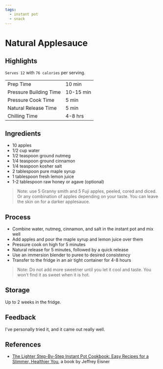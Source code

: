 ```yaml
---
tags:
  - instant pot
  - snack
---
```


# Natural Applesauce

## Highlights

`Serves 12` with `76 calories` per serving.

| | |
|----|-----|
| Prep Time               | 10 min    |
| Pressure Building Time  | 10-15 min |
| Pressure Cook Time      | 5 min     |
| Natural Release Time    | 5 min     |
| Chilling Time           | 4-8 hrs   |

## Ingredients

* 10 apples
* 1/2 cup water
* 1/2 teaspoon ground nutmeg
* 1/4 teaspoon ground cinnamon
* 1/4 teaspoon kosher salt
* 2 tablespoon pure maple syrup
* 1 tablespoon fresh lemon juice
* 1-2 tablespoon raw honey or agave (optional)

> Note: use 5 Granny smith and 5 Fuji apples, peeled, cored and diced. Or any combination of apples depending on your taste. You can leave the skin on for a darker applesauce.

## Process

* Combine water, nutmeg, cinnamon, and salt in the instant pot and mix well
* Add apples and pour the maple syrup and lemon juice over them
* Pressure cook on high for 5 minutes
* Natural release for 5 minutes, followed by a quick release
* Use an immersion blender to puree to desired consistency
* Transfer to the fridge in an air tight container for 4-8 hours

> Note: Do not add more sweetner until you let it cool and taste. You won't find it as sweet when it is hot.

## Storage

Up to 2 weeks in the fridge.

## Feedback

I've personally tried it, and it came out really well.

## References

* [The Lighter Step-By-Step Instant Pot Cookbook: Easy Recipes for a Slimmer, Healthier You](https://www.amazon.com/Lighter-Step-Step-Instant-Cookbook/dp/031670637X/), a book by Jeffrey Eisner
